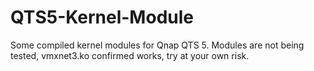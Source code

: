 # QTS5-Kernel-Module
Some compiled kernel modules for Qnap QTS 5. Modules are not being tested, vmxnet3.ko confirmed works, try at your own risk.
